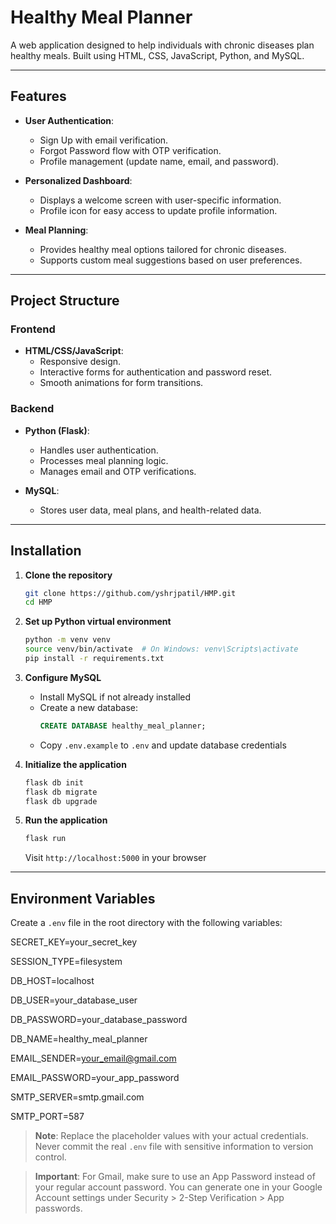 # Healthy Meal Planner

A web application designed to help individuals with chronic diseases plan healthy meals. Built using HTML, CSS, JavaScript, Python, and MySQL.

---

## Features

- **User Authentication**: 
  - Sign Up with email verification.
  - Forgot Password flow with OTP verification.
  - Profile management (update name, email, and password).

- **Personalized Dashboard**: 
  - Displays a welcome screen with user-specific information.
  - Profile icon for easy access to update profile information.

- **Meal Planning**: 
  - Provides healthy meal options tailored for chronic diseases.
  - Supports custom meal suggestions based on user preferences.

---

## Project Structure

### **Frontend**
- **HTML/CSS/JavaScript**:
  - Responsive design.
  - Interactive forms for authentication and password reset.
  - Smooth animations for form transitions.

### **Backend**
- **Python (Flask)**:
  - Handles user authentication.
  - Processes meal planning logic.
  - Manages email and OTP verifications.

- **MySQL**:
  - Stores user data, meal plans, and health-related data.

---

## Installation

1. **Clone the repository**
   ```bash
   git clone https://github.com/yshrjpatil/HMP.git
   cd HMP
   ```

2. **Set up Python virtual environment**
   ```bash
   python -m venv venv
   source venv/bin/activate  # On Windows: venv\Scripts\activate
   pip install -r requirements.txt
   ```

3. **Configure MySQL**
   - Install MySQL if not already installed
   - Create a new database:
     ```sql
     CREATE DATABASE healthy_meal_planner;
     ```
   - Copy `.env.example` to `.env` and update database credentials

4. **Initialize the application**
   ```bash
   flask db init
   flask db migrate
   flask db upgrade
   ```

5. **Run the application**
   ```bash
   flask run
   ```
   Visit `http://localhost:5000` in your browser

---

## Environment Variables

Create a `.env` file in the root directory with the following variables:

SECRET_KEY=your_secret_key

SESSION_TYPE=filesystem

DB_HOST=localhost

DB_USER=your_database_user

DB_PASSWORD=your_database_password

DB_NAME=healthy_meal_planner

EMAIL_SENDER=your_email@gmail.com

EMAIL_PASSWORD=your_app_password

SMTP_SERVER=smtp.gmail.com

SMTP_PORT=587

> **Note**: Replace the placeholder values with your actual credentials. Never commit the real `.env` file with sensitive information to version control.

> **Important**: For Gmail, make sure to use an App Password instead of your regular account password. You can generate one in your Google Account settings under Security > 2-Step Verification > App passwords.
